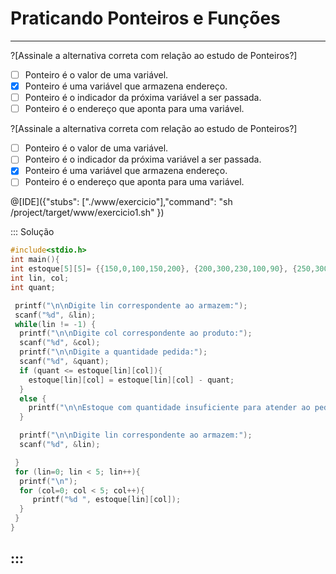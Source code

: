 # Praticando Ponteiros e Funções
---

?[Assinale a alternativa correta com relação ao estudo de Ponteiros?] 
-[ ] Ponteiro é o valor de uma variável. 
-[x] Ponteiro é uma variável que armazena endereço. 
-[ ] Ponteiro é o indicador da próxima variável a ser passada. 
-[ ] Ponteiro é o endereço que aponta para uma variável.

?[Assinale a alternativa correta com relação ao estudo de Ponteiros?]
-[ ] Ponteiro é o valor de uma variável. 
-[ ] Ponteiro é o indicador da próxima variável a ser passada.
-[x] Ponteiro é uma variável que armazena endereço.
-[ ] Ponteiro é o endereço que aponta para uma variável.

@[IDE]({"stubs": ["./www/exercicio"],"command": "sh /project/target/www/exercicio1.sh"
})


::: Solução

``` C
#include<stdio.h>
int main(){
int estoque[5][5]= {{150,0,100,150,200}, {200,300,230,100,90}, {250,300,0,200,150}, {300,100,90,450,0},{350,300,400,250,200}};
int lin, col;
int quant;

 printf("\n\nDigite lin correspondente ao armazem:");
 scanf("%d", &lin);
 while(lin != -1) {
  printf("\n\nDigite col correspondente ao produto:");
  scanf("%d", &col);
  printf("\n\nDigite a quantidade pedida:");
  scanf("%d", &quant);
  if (quant <= estoque[lin][col]){
    estoque[lin][col] = estoque[lin][col] - quant;
  }
  else {
    printf("\n\nEstoque com quantidade insuficiente para atender ao pedido");
  }

  printf("\n\nDigite lin correspondente ao armazem:");
  scanf("%d", &lin);

 }
 for (lin=0; lin < 5; lin++){
  printf("\n");
  for (col=0; col < 5; col++){
     printf("%d ", estoque[lin][col]);
  }
 }
}

```
:::
----

